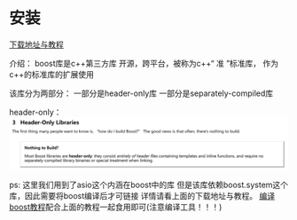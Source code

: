 # 安装

[下载地址与教程](https://www.boost.org/doc/libs/1_83_0/more/getting_started/windows.html#link-your-program-to-a-boost-library)  

介绍：
boost库是c++第三方库
开源，跨平台，被称为c++“ 准 ”标准库， 作为c++的标准库的扩展使用

该库分为两部分：
一部分是header-only库
一部分是separately-compiled库

header-only：![Alt text](image.png)

ps:
这里我们用到了asio这个内涵在boost中的库
但是该库依赖boost.system这个库，因此需要将boost编译后才可链接
详情请看上面的下载地址与教程。
[编译boost教程](https://gist.github.com/sim642/29caef3cc8afaa273ce6)配合上面的教程一起食用即可(注意编译工具！！！)

